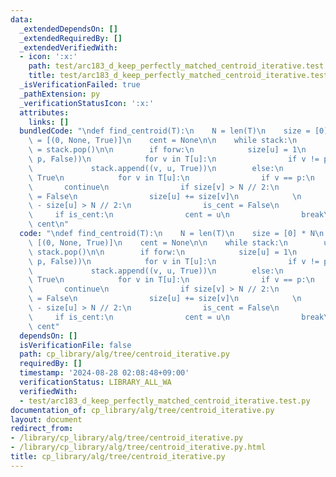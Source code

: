 ```yaml
---
data:
  _extendedDependsOn: []
  _extendedRequiredBy: []
  _extendedVerifiedWith:
  - icon: ':x:'
    path: test/arc183_d_keep_perfectly_matched_centroid_iterative.test.py
    title: test/arc183_d_keep_perfectly_matched_centroid_iterative.test.py
  _isVerificationFailed: true
  _pathExtension: py
  _verificationStatusIcon: ':x:'
  attributes:
    links: []
  bundledCode: "\ndef find_centroid(T):\n    N = len(T)\n    size = [0] * N\n    stack\
    \ = [(0, None, True)]\n    cent = None\n\n    while stack:\n        u, p, forw\
    \ = stack.pop()\n\n        if forw:\n            size[u] = 1\n            stack.append((u,\
    \ p, False))\n            for v in T[u]:\n                if v != p:\n       \
    \             stack.append((v, u, True))\n        else:\n            is_cent =\
    \ True\n            for v in T[u]:\n                if v == p:\n             \
    \       continue\n                if size[v] > N // 2:\n                    is_cent\
    \ = False\n                size[u] += size[v]\n            \n            if N\
    \ - size[u] > N // 2:\n                is_cent = False\n            \n       \
    \     if is_cent:\n                cent = u\n                break\n\n    return\
    \ cent\n"
  code: "\ndef find_centroid(T):\n    N = len(T)\n    size = [0] * N\n    stack =\
    \ [(0, None, True)]\n    cent = None\n\n    while stack:\n        u, p, forw =\
    \ stack.pop()\n\n        if forw:\n            size[u] = 1\n            stack.append((u,\
    \ p, False))\n            for v in T[u]:\n                if v != p:\n       \
    \             stack.append((v, u, True))\n        else:\n            is_cent =\
    \ True\n            for v in T[u]:\n                if v == p:\n             \
    \       continue\n                if size[v] > N // 2:\n                    is_cent\
    \ = False\n                size[u] += size[v]\n            \n            if N\
    \ - size[u] > N // 2:\n                is_cent = False\n            \n       \
    \     if is_cent:\n                cent = u\n                break\n\n    return\
    \ cent"
  dependsOn: []
  isVerificationFile: false
  path: cp_library/alg/tree/centroid_iterative.py
  requiredBy: []
  timestamp: '2024-08-28 02:08:48+09:00'
  verificationStatus: LIBRARY_ALL_WA
  verifiedWith:
  - test/arc183_d_keep_perfectly_matched_centroid_iterative.test.py
documentation_of: cp_library/alg/tree/centroid_iterative.py
layout: document
redirect_from:
- /library/cp_library/alg/tree/centroid_iterative.py
- /library/cp_library/alg/tree/centroid_iterative.py.html
title: cp_library/alg/tree/centroid_iterative.py
---
```

